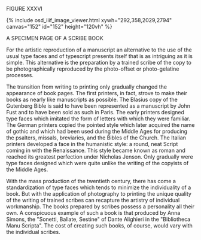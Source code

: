 FIGURE XXXVI 

{% include osd_iiif_image_viewer.html xywh="292,358,2029,2794" canvas="152" id="152" height="120vh" %}

A SPECIMEN PAGE OF A SCRIBE BOOK 

For the artistic reproduction of a manuscript an alternative to the 
use of the usual type faces and of typescript presents itself that is as 
intriguing as it is simple. This alternative is the preparation by a trained 
scribe of the copy to be photographically reproduced by the photo-offset or 
photo-gelatine processes. 

The transition from writing to printing only gradually changed the appearance of book pages. The first printers, in fact, strove to make their 
books as nearly like manuscripts as possible. The Blasius copy of the Gutenberg 
Bible is said to have been represented as a manuscript by John Fust and to 
have been sold as such in Paris. The early printers designed type faces 
which imitated the form of letters with which they were familiar. The 
German printers copied the pointed style which later acquired the name 
of gothic and which had been used during the Middle Ages for producing the psalters, missals, breviaries, and the Bibles of the Church. The 
Italian printers developed a face in the humanistic style: a round, neat 
Script coming in with the Renaissance. This style became known as 
roman and reached its greatest perfection under Nicholas Jenson. Only 
gradually were type faces designed which were quite unlike the writing 
of the copyists of the Middle Ages. 

With the mass production of the twentieth century, there has come 
a standardization of type faces which tends to minimize the individuality 
of a book. But with the application of photography to printing the unique quality of the writing of trained scribes can recapture the artistry 
of individual workmanship. The books prepared by scribes possess a 
personality all their own. A conspicuous example of such a book is that produced by Anna Simons, the "Sonetti, Ballate, Sestine" of Dante 
Alighieri in the "Bibliotheca Manu Scripta". The cost of creating such 
books, of course, would vary with the individual scribes.
